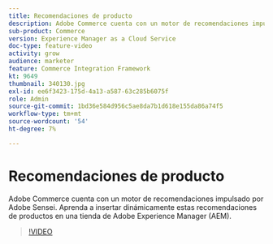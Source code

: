 ```yaml
---
title: Recomendaciones de producto
description: Adobe Commerce cuenta con un motor de recomendaciones impulsado por Adobe Sensei. Aprenda a insertar dinámicamente estas recomendaciones de productos en una tienda de Adobe Experience Manager (AEM).
sub-product: Commerce
version: Experience Manager as a Cloud Service
doc-type: feature-video
activity: grow
audience: marketer
feature: Commerce Integration Framework
kt: 9649
thumbnail: 340130.jpg
exl-id: ee6f3423-175d-4a13-a587-63c285b6075f
role: Admin
source-git-commit: 1bd36e584d956c5ae8da7b1d618e155da86a74f5
workflow-type: tm+mt
source-wordcount: '54'
ht-degree: 7%

---
```


# Recomendaciones de producto

Adobe Commerce cuenta con un motor de recomendaciones impulsado por Adobe Sensei. Aprenda a insertar dinámicamente estas recomendaciones de productos en una tienda de Adobe Experience Manager (AEM).

>[!VIDEO](https://video.tv.adobe.com/v/342986/?learn=on&captions=spa)
